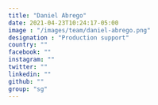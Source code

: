 ```yaml
---
title: "Daniel Abrego"
date: 2021-04-23T10:24:17-05:00
image : "/images/team/daniel-abrego.png"
designation : "Production support"
country: ""
facebook: ""
instagram: ""
twitter: ""
linkedin: ""
github: ""
group: "sg"
---
```


